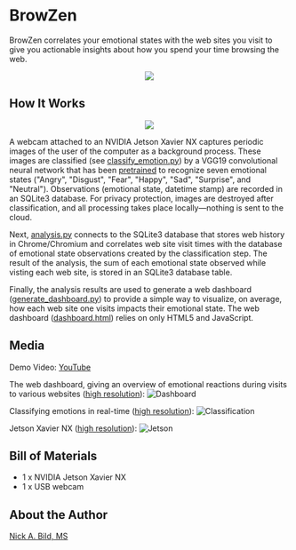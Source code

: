 # BrowZen

BrowZen correlates your emotional states with the web sites you visit to give you actionable insights about how you spend your time browsing the web.

<p align="center">
<img src="https://raw.githubusercontent.com/nickbild/browzen/main/media/browzen_demo_short.gif">
</p>

## How It Works

<p align="center">
<img src="https://raw.githubusercontent.com/nickbild/browzen/main/media/browzen.jpg">
</p>

A webcam attached to an NVIDIA Jetson Xavier NX captures periodic images of the user of the computer as a background process.  These images are classified (see [classify_emotion.py](https://github.com/nickbild/browzen/blob/main/classify_emotion.py)) by a VGG19 convolutional neural network that has been [pretrained](https://github.com/WuJie1010/Facial-Expression-Recognition.Pytorch) to recognize seven emotional states ("Angry", "Disgust", "Fear", "Happy", "Sad", "Surprise", and "Neutral").  Observations (emotional state, datetime stamp) are recorded in an SQLite3 database.  For privacy protection, images are destroyed after classification, and all processing takes place locally—nothing is sent to the cloud.

Next, [analysis.py](https://github.com/nickbild/browzen/blob/main/analysis.py) connects to the SQLite3 database that stores web history in Chrome/Chromium and correlates web site visit times with the database of emotional state observations created by the classification step.  The result of the analysis, the sum of each emotional state observed while visting each web site, is stored in an SQLite3 database table.

Finally, the analysis results are used to generate a web dashboard ([generate_dashboard.py](https://github.com/nickbild/browzen/blob/main/generate_dashboard.py)) to provide a simple way to visualize, on average, how each web site one visits impacts their emotional state.  The web dashboard ([dashboard.html](https://github.com/nickbild/browzen/blob/main/dashboard.html)) relies on only HTML5 and JavaScript.

## Media

Demo Video:
[YouTube](https://www.youtube.com/watch?v=xNUKsig8W3w)

The web dashboard, giving an overview of emotional reactions during visits to various websites ([high resolution](https://raw.githubusercontent.com/nickbild/browzen/main/media/browzen_dashboard.png)):
![Dashboard](https://raw.githubusercontent.com/nickbild/browzen/main/media/browzen_dashboard_sm.png)

Classifying emotions in real-time ([high resolution](https://raw.githubusercontent.com/nickbild/browzen/main/media/classification.jpg)):
![Classification](https://raw.githubusercontent.com/nickbild/browzen/main/media/classification_sm.jpg)

Jetson Xavier NX ([high resolution](https://raw.githubusercontent.com/nickbild/shaides_v2/master/media/jetson_nx.jpg)):
![Jetson](https://raw.githubusercontent.com/nickbild/shaides_v2/master/media/jetson_nx_sm.jpg)

## Bill of Materials

- 1 x NVIDIA Jetson Xavier NX
- 1 x USB webcam

## About the Author

[Nick A. Bild, MS](https://nickbild79.firebaseapp.com/#!/)
